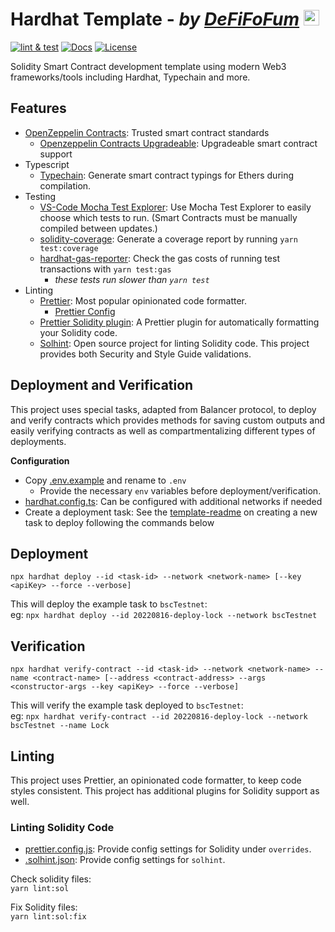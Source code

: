 # Hardhat Template - _by [DeFiFoFum](https://github.com/defifofum)_ <img src="https://avatars.githubusercontent.com/u/78645267?v=4" alt="DeFiFoFum Avatar" width="25px"> 
<!-- FIXME: Update `DeFiFoFum/hardhat-template` based on current repo -->
[![lint & test](https://github.com/DeFiFoFum/hardhat-template/actions/workflows/lint-test.yml/badge.svg)](https://github.com/DeFiFoFum/hardhat-template/actions/workflows/lint-test.yml)
[![Docs](https://img.shields.io/badge/docs-%F0%9F%93%84-yellow)](./docs/)
[![License](https://img.shields.io/badge/License-GPLv3-green.svg)](https://www.gnu.org/licenses/gpl-3.0)

Solidity Smart Contract development template using modern Web3 frameworks/tools including Hardhat, Typechain and more. 


## Features
- [OpenZeppelin Contracts](https://docs.openzeppelin.com/contracts/): Trusted smart contract standards
  - [Openzeppelin Contracts Upgradeable](https://github.com/OpenZeppelin/openzeppelin-contracts-upgradeable): Upgradeable smart contract support
- Typescript
  - [Typechain](https://www.npmjs.com/package/typechain): Generate smart contract typings for Ethers during compilation.
- Testing
  - [VS-Code Mocha Test Explorer](https://marketplace.visualstudio.com/items?itemName=hbenl.vscode-mocha-test-adapter): Use Mocha Test Explorer to easily choose which tests to run. (Smart Contracts must be manually compiled between updates.)
  - [solidity-coverage](https://www.npmjs.com/package/solidity-coverage): Generate a coverage report by running `yarn test:coverage`
  - [hardhat-gas-reporter](https://www.npmjs.com/package/hardhat-gas-reporter): Check the gas costs of running test transactions with `yarn test:gas`
    - _these tests run slower than `yarn test`_
- Linting
  - [Prettier](https://prettier.io/): Most popular opinionated code formatter.
    - [Prettier Config](https://prettier.io/docs/en/configuration.html)
  - [Prettier Solidity plugin](https://www.npmjs.com/package/prettier-plugin-solidity): A Prettier plugin for automatically formatting your Solidity code.
  - [Solhint](https://www.npmjs.com/package/solhint): Open source project for linting Solidity code. This project provides both Security and Style Guide validations.

## Deployment and Verification
This project uses special tasks, adapted from Balancer protocol, to deploy and verify contracts which provides methods for saving custom outputs and easily verifying contracts as well as compartmentalizing different types of deployments.

**Configuration**
- Copy [.env.example](./.env.example) and rename to `.env`
  - Provide the necessary `env` variables before deployment/verification.
- [hardhat.config.ts](./hardhat.config.ts): Can be configured with additional networks if needed
- Create a deployment task: See the [template-readme](./tasks/20xxxxxx-template/readme.md) on creating a new task to deploy following the commands below

## Deployment 
`npx hardhat deploy --id <task-id> --network <network-name> [--key <apiKey> --force --verbose]`  

This will deploy the example task to `bscTestnet`:  
eg: `npx hardhat deploy --id 20220816-deploy-lock --network bscTestnet`  

## Verification
`npx hardhat verify-contract --id <task-id> --network <network-name> --name <contract-name> [--address <contract-address> --args <constructor-args --key <apiKey> --force --verbose]`  

This will verify the example task deployed to `bscTestnet`:  
eg: `npx hardhat verify-contract --id 20220816-deploy-lock --network bscTestnet --name Lock`  


<!-- 
NOTE: This feature is deprecated until @nomiclabs/hardhat-etherscan can be upgraded

To list the available networks for verification run the command below. API keys for any network in this list can be added to 
`npx hardhat verify --list-networks` 
-->

## Linting
This project uses Prettier, an opinionated code formatter, to keep code styles consistent. This project has additional plugins for Solidity support as well. 

### Linting Solidity Code
- [prettier.config.js](./prettier.config.js): Provide config settings for Solidity under `overrides`.
- [.solhint.json](./.solhint.json): Provide config settings for `solhint`.  

Check solidity files:  
`yarn lint:sol`  
  
Fix Solidity files:  
`yarn lint:sol:fix`  
